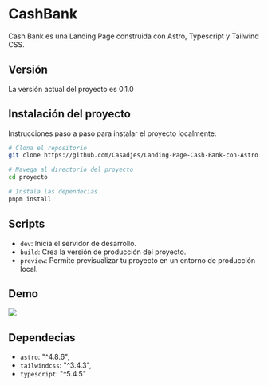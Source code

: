 # CashBank

Cash Bank es una Landing Page construida con Astro, Typescript y Tailwind CSS.

## Versión

La versión actual del proyecto es 0.1.0

## Instalación del proyecto

Instrucciones paso a paso para instalar el proyecto localmente:

```bash
# Clona el repositorio
git clone https://github.com/Casadjes/Landing-Page-Cash-Bank-con-Astro.git

# Navega al directorio del proyecto
cd proyecto

# Instala las dependecias
pnpm install
```

## Scripts

- `dev`: Inicia el servidor de desarrollo.
- `build`: Crea la versión de producción del proyecto.
- `preview`: Permite previsualizar tu proyecto en un entorno de producción local.

## Demo

![](https://cash-bank.pages.dev/)

## Dependecias

- `astro`: "^4.8.6",
- `tailwindcss`: "^3.4.3",
- `typescript`: "^5.4.5"
